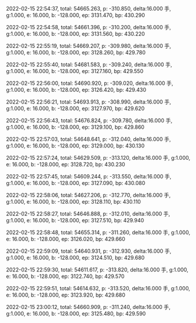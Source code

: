 2022-02-15 22:54:37, total: 54665.263, p: -310.850, delta:16.000 手, g:1.000, e: 16.000, b: -128.000, ep: 3131.470, bp: 430.290

2022-02-15 22:54:58, total: 54661.396, p: -310.200, delta:16.000 手, g:1.000, e: 16.000, b: -128.000, ep: 3131.560, bp: 430.220

2022-02-15 22:55:19, total: 54669.207, p: -309.980, delta:16.000 手, g:1.000, e: 16.000, b: -128.000, ep: 3128.260, bp: 429.780

2022-02-15 22:55:40, total: 54681.583, p: -309.240, delta:16.000 手, g:1.000, e: 16.000, b: -128.000, ep: 3127.160, bp: 429.550

2022-02-15 22:56:00, total: 54690.920, p: -309.020, delta:16.000 手, g:1.000, e: 16.000, b: -128.000, ep: 3126.420, bp: 429.430

2022-02-15 22:56:21, total: 54693.913, p: -308.990, delta:16.000 手, g:1.000, e: 16.000, b: -128.000, ep: 3127.970, bp: 429.620

2022-02-15 22:56:43, total: 54676.824, p: -309.780, delta:16.000 手, g:1.000, e: 16.000, b: -128.000, ep: 3129.100, bp: 429.860

2022-02-15 22:57:03, total: 54648.641, p: -312.040, delta:16.000 手, g:1.000, e: 16.000, b: -128.000, ep: 3129.000, bp: 430.130

2022-02-15 22:57:24, total: 54629.509, p: -313.120, delta:16.000 手, g:1.000, e: 16.000, b: -128.000, ep: 3128.720, bp: 430.230

2022-02-15 22:57:45, total: 54609.244, p: -313.550, delta:16.000 手, g:1.000, e: 16.000, b: -128.000, ep: 3127.090, bp: 430.080

2022-02-15 22:58:06, total: 54627.206, p: -312.770, delta:16.000 手, g:1.000, e: 16.000, b: -128.000, ep: 3128.110, bp: 430.110

2022-02-15 22:58:27, total: 54646.888, p: -312.010, delta:16.000 手, g:1.000, e: 16.000, b: -128.000, ep: 3127.510, bp: 429.940

2022-02-15 22:58:48, total: 54655.314, p: -311.260, delta:16.000 手, g:1.000, e: 16.000, b: -128.000, ep: 3126.020, bp: 429.660

2022-02-15 22:59:09, total: 54640.931, p: -312.930, delta:16.000 手, g:1.000, e: 16.000, b: -128.000, ep: 3124.510, bp: 429.680

2022-02-15 22:59:30, total: 54611.617, p: -313.820, delta:16.000 手, g:1.000, e: 16.000, b: -128.000, ep: 3122.740, bp: 429.570

2022-02-15 22:59:51, total: 54614.632, p: -313.520, delta:16.000 手, g:1.000, e: 16.000, b: -128.000, ep: 3123.920, bp: 429.680

2022-02-15 23:00:12, total: 54660.909, p: -311.240, delta:16.000 手, g:1.000, e: 16.000, b: -128.000, ep: 3125.480, bp: 429.590